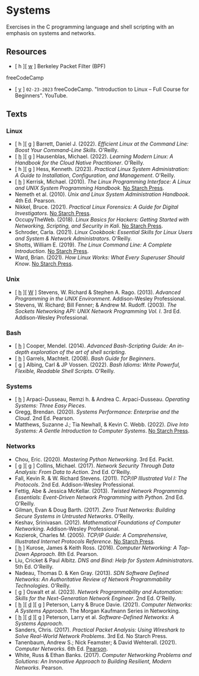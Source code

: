 # Systems

Exercises in the C programming language and shell scripting with an emphasis on systems and networks.

## Resources

* [ h ][ [w](https://en.wikipedia.org/wiki/Berkeley_Packet_Filter) ] Berkeley Packet Filter (BPF)

freeCodeCamp
* [ [y](https://www.youtube.com/watch?v=sWbUDq4S6Y8) ] `02-23-2023` freeCodeCamp. "Introduction to Linux – Full Course for Beginners". YouTube.

## Texts

### Linux

* [ h ][ [g](https://resources.oreilly.com/examples/0636920601098) ] Barrett, Daniel J. (2022). _Efficient Linux at the Command Line: Boost Your Command-Line Skills_. O'Reilly.
* [ [h](https://modern-linux.info/) ][ [g](https://github.com/mhausenblas/modern-linux.info) ] Hausenblas, Michael. (2022). _Learning Modern Linux: A Handbook for the Cloud Native Practitioner_. O'Reilly.
* [ h ][ [g](https://github.com/kenhess/practical_linux_administration) ] Hess, Kenneth. (2023). _Practical Linux System Administration: A Guide to Installation, Configuration, and Management_. O'Reilly.
* [ [h](https://man7.org/tlpi/) ] Kerrisk, Michael. (2010). _The Linux Programming Interface: A Linux and UNIX System Programming Handbook_. [No Starch Press](https://nostarch.com/tlpi).
* Nemeth et al. (2010). _Unix and Linux System Administration Handbook_. 4th Ed. Pearson.
* Nikkel, Bruce. (2021). _Practical Linux Forensics: A Guide for Digital Investigators_. [No Starch Press](https://nostarch.com/practical-linux-forensics).
* OccupyTheWeb. (2018). _Linux Basics for Hackers: Getting Started with Networking, Scripting, and Security in Kali_. [No Starch Press](https://nostarch.com/linuxbasicsforhackers).
* Schroder, Carla. (2021). _Linux Cookbook: Essential Skills for Linux Users and System & Network Administrators_. O'Reilly.
* Shotts, William E. (2019). _The Linux Command Line: A Complete Introduction_. [No Starch Press](https://nostarch.com/tlcl2).
* Ward, Brian. (2021). _How Linux Works: What Every Superuser Should Know_. [No Starch Press](https://nostarch.com/howlinuxworks3).

### Unix

* [ [h](http://www.apuebook.com/) ][ [W](https://en.wikipedia.org/wiki/Advanced_Programming_in_the_Unix_Environment) ] Stevens, W. Richard & Stephen A. Rago. (2013). _Advanced Programming in the UNIX Environment_. Addison-Wesley Professional.
* Stevens, W. Richard; Bill Fenner; & Andrew M. Rudoff. (2003). _The Sockets Networking API: UNIX Network Programming Vol. I_. 3rd Ed. Addison-Wesley Professional.

### Bash

* [ [h](https://tldp.org/LDP/abs/html/index.html) ] Cooper, Mendel. (2014). _Advanced Bash-Scripting Guide: An in-depth exploration of the art of shell scripting_.
* [ [h](https://tldp.org/LDP/Bash-Beginners-Guide/html/index.html) ] Garrels, Machtelt. (2008). _Bash Guide for Beginners_.
* [ [g](https://github.com/vossenjp/bashidioms-examples) ] Albing, Carl & JP Vossen. (2022). _Bash Idioms: Write Powerful, Flexible, Readable Shell Scripts_. O'Reilly.

### Systems

* [ [h](https://pages.cs.wisc.edu/~remzi/OSTEP/) ] Arpaci-Dusseau, Remzi h. & Andrea C. Arpaci-Dusseau. _Operating Systems: Three Easy Pieces_.
* Gregg, Brendan. (2020). _Systems Performance: Enterprise and the Cloud_. 2nd Ed. Pearson.
* Matthews, Suzanne J.; Tia Newhall, & Kevin C. Webb. (2022). _Dive Into Systems: A Gentle Introduction to Computer Systems_. [No Starch Press](https://nostarch.com/dive-systems).

### Networks

* Chou, Eric. (2020). _Mastering Python Networking_. 3rd Ed. Packt.
* [ [g](https://github.com/mpcollins/nstda_v2_examples) ][ [g](https://github.com/mpcollins/nsda_examples) ] Collins, Michael. (2017). _Network Security Through Data Analysis: From Data to Action_. 2nd Ed. O'Reilly.
* Fall, Kevin R. & W. Richard Stevens. (2011). _TCP/IP Illustrated Vol I: The Protocols_. 2nd Ed. Addison-Wesley Professional.
* Fettig, Abe & Jessica McKellar. (2013). _Twisted Network Programming Essentials: Event-Driven Network Programming with Python_. 2nd Ed. O'Reilly.
* Gilman, Evan & Doug Barth. (2017). _Zero Trust Networks: Building Secure Systems in Untrusted Networks_. O'Reilly.
* Keshav, Srinivasan. (2012). _Mathematical Foundations of Computer Networking_. Addison-Wesley Professional.
* Kozierok, Charles M. (2005). _TCP/IP Guide: A Comprehensive, Illustrated Internet Protocols Reference_. [No Starch Press](https://nostarch.com/tcpip.htm).
* [ [h](https://gaia.cs.umass.edu/kurose_ross/eighth.php) ] Kurose, James & Keith Ross. (2016). _Computer Networking: A Top-Down Approach_. 8th Ed. Pearson.
* Liu, Cricket & Paul Albitz. _DNS and Bind: Help for System Administrators_. 5th Ed. O'Reilly.
* Nadeau, Thomas D. & Ken Gray. (2013). _SDN Software Defined Networks: An Authoritative Review of Network Programmability Technologies_. O'Reilly.
* [ [g](https://github.com/oreilly-npa-book/examples/tree/v2) ] Oswalt et al. (2023). _Network Programmability and Automation: Skills for the Next-Generation Network Engineer_. 2nd Ed. O'Reilly.
* [ [h](https://www.systemsapproach.org) ][ [d](https://book.systemsapproach.org) ][ [g](https://github.com/SystemsApproach/book) ] Peterson, Larry & Bruce Davie. (2021). _Computer Networks: A Systems Approach_. The Morgan Kaufmann Series in Networking.
* [ [h](https://www.systemsapproach.org) ][ [d](https://sdn.systemsapproach.org/index.html) ][ [g](https://github.com/SystemsApproach/SDN) ] Peterson, Larry et al. _Software-Defined Networks: A Systems Approach_.
* Sanders, Chris. (2017). _Practical Packet Analysis: Using Wireshark to Solve Real-World Network Problems_. 3rd Ed. No Starch Press.
* Tanenbaum, Andrew S.; Nick Feamster; & David Wehterall. (2021). _Computer Networks_. 6th Ed. [Pearson](https://www.pearson.com/en-us/subject-catalog/p/computer-networks/P200000003188/9780137523214).
* White, Russ & Ethan Banks. (2017). _Computer Networking Problems and Solutions: An Innovative Approach to Building Resilient, Modern Networks_. Pearson.